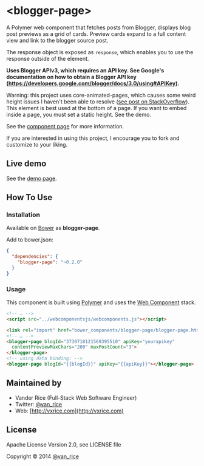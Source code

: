 # &lt;blogger-page&gt;
A Polymer web component that fetches posts from Blogger, displays blog post previews as a grid of cards. Preview cards expand to a full content view and link to the blogger source post.

The response object is exposed as `response`, which enables you to use the response outside of the element.

**Uses Blogger APIv3, which requires an API key. See Google's documentation on how to obtain a Blogger API key (https://developers.google.com/blogger/docs/3.0/using#APIKey).**

Warning: this project uses core-animated-pages, which causes some weird height issues I haven't been able to resolve ([see post on StackOverflow](http://stackoverflow.com/questions/28237391/polymer-core-animated-pages-setting-inside-elements-height-to-0)). This element is best used at the bottom of a page. If you want to embed inside a page, you must set a static height. See the demo.

See the [component page](http://vanxrice.github.io/blogger-page/components/blogger-page) for more information.

If you are interested in using this project, I encourage you to fork and customize to your liking.

## Live demo
See the [demo page](http://vanxrice.github.io/blogger-page/components/blogger-page/demo.html).

## How To Use
### Installation
Available on [Bower](http://bower.io) as **blogger-page**.

Add to bower.json:
```json
{
  "dependencies": {
    "blogger-page": "~0.2.0"
  }
}
```

### Usage
This component is built using [Polymer](https://www.polymer-project.org/) and uses the [Web Component](http://webcomponents.org/) stack.

```html
<!-- … -->
<script src="../webcomponentsjs/webcomponents.js"></script>

<link rel="import" href="bower_components/blogger-page/blogger-page.html">
<!-- … -->
<blogger-page blogId="3730718121569395510" apiKey="yourapikey"
  contentPreviewMaxChars="200" maxPostCount="3">
</blogger-page>
<!-- using data binding: -->
<blogger-page blogId="{{blogId}}" apiKey="{{apiKey}}"></blogger-page>
```

## Maintained by
- Vander Rice (Full-Stack Web Software Engineer)
- Twitter: [@van_rice](http://twitter.com/van_rice)
- Web: [http://vxrice.com](http://vxrice.com)

## License
Apache License Version 2.0, see LICENSE file

Copyright © 2014 [@van_rice](http://twitter.com/van_rice)
